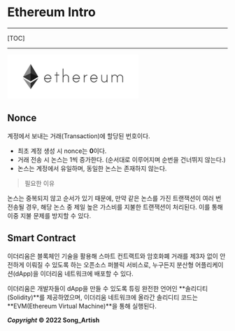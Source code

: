 # Ethereum Intro

---

[TOC]

---



![ethereum](img/ethereum.png)



## Nonce

계정에서 보내는 거래(Transaction)에 할당된 번호이다.

- 최초 계정 생성 시 nonce는 **0**이다.
- 거래 전송 시 논스는 1씩 증가한다. (순서대로 이루어지며 순번을 건너뛰지 않는다.)
- 논스는 계정에서 유일하며, 동일한 논스는 존재하지 않는다.

> 필요한 이유

논스는 중복되지 않고 순서가 있기 때문에, 만약 같은 논스를 가진 트랜잭션이 여러 번 전송될 경우, 해당 논스 중 제일 높은 가스비를 지불한 트랜잭션이 처리된다. 이를 통해 이중 지불 문제를 방지할 수 있다.



## Smart Contract

이더리움은 블록체인 기술을 활용해 스마트 컨트랙트와 암호화폐 거래를 제3자 없이 안전하게 이뤄질 수 있도록 하는 오픈소스 퍼블릭 서비스로, 누구든지 분산형 어플리케이션(dApp)을 이더리움 네트워크에 배포할 수 있다.

이더리움은 개발자들이 dApp을 만들 수 있도록 튜링 완전한 언어인 **솔리디티(Solidity)**를 제공하였으며, 이더리움 네트워크에 올라간 솔리디티 코드는 **EVM(Ethereum Virtual Machine)**을 통해 실행된다.



***Copyright* © 2022 Song_Artish**